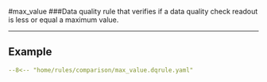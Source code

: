 #max_value
###Data quality rule that verifies if a data quality check readout is less or equal a maximum value.
___
## Example
``` yaml
--8<-- "home/rules/comparison/max_value.dqrule.yaml"
```